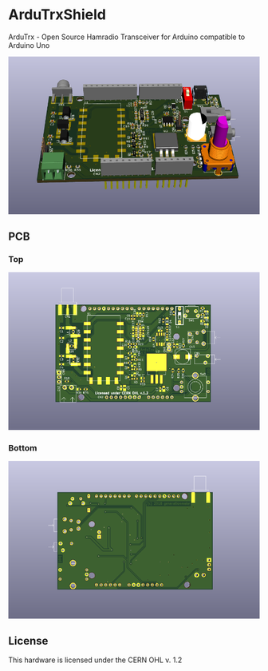 # ArduTrxShield
ArduTrx - Open Source Hamradio Transceiver for Arduino compatible to Arduino Uno

![ArduTrxShield rendering](docs/images/ArduTrxShield_rendering.png)

## PCB

### Top

![ArduTrxShield PCB top](docs/images/ArduTrxShield_top.png)

### Bottom

![ArduTrxShield PCB bot](docs/images/ArduTrxShield_bot.png)


## License

This hardware is licensed under the CERN OHL v. 1.2

